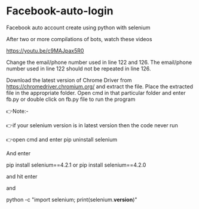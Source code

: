 # Facebook-auto-login
Facebook auto account create using python with selenium

After two or more compilations of bots, watch these videos

https://youtu.be/c9MAJpax5R0

Change the email/phone number used in line 122 and 126. The email/phone number used in line 122 should not be repeated in line 126.

Download the latest version of Chrome Driver from https://chromedriver.chromium.org/ and extract the file. Place the extracted file in the appropriate folder. Open cmd in that particular folder and enter fb.py or double click on fb.py file to run the program

👉Note:-

👉if your selenium version is in latest version then 
the code never run 

👉open cmd and enter pip uninstall selenium

And enter 

pip install selenium==4.2.1
or
pip install selenium==4.2.0

and hit enter 

and 

python -c "import selenium; print(selenium.__version__)"
<to check the current version of selenium>
